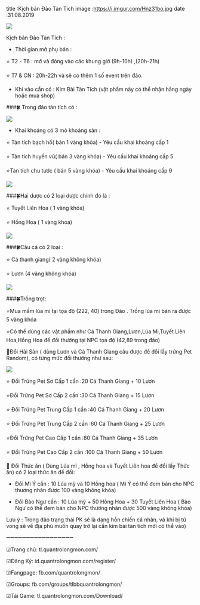 title :Kịch bản Đảo Tàn Tích
image :https://i.imgur.com/Hnz31bo.jpg
date  :31.08.2019

![](https://i.imgur.com/Hnz31bo.jpg)

Kịch bản Đảo Tàn Tích : 

* Thời gian mở phụ bản :

⭐ T2 - T6 : mở và đóng vào các khung giờ (9h-10h) ,(20h-21h)

⭐ T7 & CN : 20h-22h và sẽ có thêm 1 số event trên đảo.

* Khi vào cần có : Kim Bài Tàn Tích (vật phẩm này có thể nhận hằng ngày hoặc mua shop)

###🍀 Trong đảo tàn tích có : 

![](https://i.imgur.com/GBVpGKi.png)

- Khai khoáng có 3 mỏ khoáng sản : 

⭐ Tàn tích bạch hổ( bán 1 vàng khóa) - Yêu cầu khai khoáng cấp 1

⭐ Tàn tích huyền vũ( bán 3 vàng khóa) - Yêu cầu khai khoáng cấp 5

⭐Tàn tích chu tước ( bán 5 vàng khóa) - Yêu cầu khai khoáng cấp 9

![](https://i.imgur.com/GBVpGKi.png)

###🍀Hái dược có 2 loại dược chính đó là :

⭐ Tuyết Liên Hoa ( 1 vàng khóa)

⭐ Hồng Hoa ( 1 vàng khóa)

![](https://i.imgur.com/GBVpGKi.png)

###🍀Câu cá có 2 loại : 

⭐ Cá thanh giang( 2 vàng không khóa)

⭐ Lươn (4 vàng không khóa)

![](https://i.imgur.com/GBVpGKi.png)

###🍀Trồng trọt:

⭐Mua mầm lúa mì tại tọa độ (222, 40) trong Đảo . Trồng lúa mì bán ra được 5 vàng khóa

⭐Có thể dùng các vật phẩm như Cá Thanh Giang,Lươn,Lúa Mì,Tuyết Liên Hoa,Hồng Hoa để đổi thưởng tại NPC tọa độ (42,89 trong đảo)

🔁Đổi Hải Sản ( dùng Lươn và Cá Thanh Giang câu được để đổi lấy trứng Pet Random), có từng mức đổi thường như sau:

![](https://i.imgur.com/U0DEf1f.png)

⭐ Đổi Trứng Pet Sơ Cấp 1 cần :20 Cá Thanh Giang + 10 Lươn

⭐Đổi Trứng Pet Sơ Cấp 2 cần :30 Cá Thanh Giang + 15 Lươn

⭐ Đổi Trứng Pet Trung Cấp 1 cần :40 Cá Thanh Giang + 20 Lươn

⭐ Đổi Trứng Pet Trung Cấp 2 cần :60 Cá Thanh Giang + 25 Lươn

⭐Đổi Trứng Pet Cao Cấp 1 cần :80 Cá Thanh Giang + 35 Lươn

⭐ Đổi Trứng Pet Cao Cấp 2 cần :100 Cá Thanh Giang + 50 Lươn

🔁 Đổi Thức ăn ( Dùng Lúa mì , Hồng hoa và Tuyết Liên hoa để đổi lấy Thức ăn) có 2 loại thức ăn để đổi:

+ Đổi Mì Ý cần : 10 Lúa mỳ và 10 Hồng hoa ( Mì Ý có thể đem bán cho NPC thương nhân được 100 vàng không khóa)

+ Đổi Bào Ngư cần : 10 Lúa mỳ + 50 Hồng Hoa + 30 Tuyết Liên Hoa ( Bào Ngư có thể đem bán cho NPC thương nhân được 500 vàng không khóa)

Lưu ý : Trong đảo trạng thái PK sẽ là dạng hỗn chiến cá nhân, và khi bị tử vong sẽ về địa phủ muốn quay trở lại cần kim bài tàn tích mới có thể vào)

➖➖➖➖➖➖➖➖➖➖➖➖➖➖➖➖➖

☑Trang chủ: tl.quantrolongmon.com/

☑Đăng Ký: id.quantrolongmon.com/register/

☑Fangpage: fb.com/quantrolongmon/

☑Groups: fb.com/groups/tlbbquantrolongmon/

☑Tải Game: tl.quantrolongmon.com/Download/
